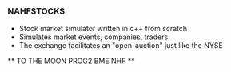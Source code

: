 ### NAHFSTOCKS
- Stock market simulator written in c++ from scratch
- Simulates market events, companies, traders
- The exchange facilitates an "open-auction" just like the NYSE

** TO THE MOON PROG2 BME NHF **